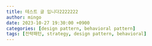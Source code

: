 ```yaml
---
title: 테스트 글 입니다2222222
author: mingo
date: 2023-10-27 19:30:00 +0900
categories: [design pattern, behavioral pattern]
tags: [전략패턴, strategy, design pattern, behavioral]
---
```

